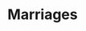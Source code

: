 ---
name: marriages
title: Marriages
external-url: /articles/valentines-day.html
image: square.png
summary: "They say that love knows no age. Does the data agree? Have a look at a weird cross-section of our society as seen through the 2012 civil marriages dataset"
---